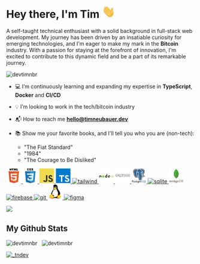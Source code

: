 <h1 align="left">Hey there, I'm Tim <img src="/assets/Hi.gif" width="35" /></h1>
<p align="left">A self-taught technical enthusiast with a solid background in full-stack web development. My journey has been driven by an insatiable curiosity for emerging technologies, and I'm eager to make my mark in the <b>Bitcoin</b> industry. With a passion for staying at the forefront of innovation, I'm excited to contribute to this dynamic field and be a part of its remarkable journey.</p>
<p align="left"> <img src="https://komarev.com/ghpvc/?username=devtimnbr&label=Profile%20views&color=0e75b6&style=flat" alt="devtimnbr" /> </p>

- 💻 I’m continuously learning and expanding my expertise in **TypeScript**, **Docker** and **CI/CD**

- 💡 I’m looking to work in the tech/bitcoin industry

- 📬 How to reach me **hello@timneubauer.dev**

- 📚 Show me your favorite books, and I'll tell you who you are (non-tech):

  - "The Fiat Standard"
  - "1984"
  - "The Courage to Be Disliked"

<p align="left"> 
<a href="https://www.w3.org/html/" target="_blank" rel="noreferrer"> <img src="https://raw.githubusercontent.com/devicons/devicon/master/icons/html5/html5-original-wordmark.svg" alt="html5" width="40" height="40"/> </a>
<a href="https://www.w3schools.com/css/" target="_blank" rel="noreferrer"> <img src="https://raw.githubusercontent.com/devicons/devicon/master/icons/css3/css3-original-wordmark.svg" alt="css3" width="40" height="40"/> </a> 
<a href="https://developer.mozilla.org/en-US/docs/Web/JavaScript" target="_blank" rel="noreferrer"> <img src="https://raw.githubusercontent.com/devicons/devicon/master/icons/javascript/javascript-original.svg" alt="javascript" width="40" height="40"/> </a>
<a href="https://www.typescriptlang.org/" target="_blank" rel="noreferrer"> <img src="https://raw.githubusercontent.com/devicons/devicon/master/icons/typescript/typescript-original.svg" alt="typescript" width="40" height="40"/> </a>
<a href="https://tailwindcss.com/" target="_blank" rel="noreferrer"> <img src="https://www.vectorlogo.zone/logos/tailwindcss/tailwindcss-icon.svg" alt="tailwind" width="40" height="40"/> </a> 
<a href="https://nodejs.org" target="_blank" rel="noreferrer"> <img src="https://raw.githubusercontent.com/devicons/devicon/master/icons/nodejs/nodejs-original-wordmark.svg" alt="nodejs" width="40" height="40"/> </a>
<a href="https://expressjs.com" target="_blank" rel="noreferrer"> <img src="https://raw.githubusercontent.com/devicons/devicon/master/icons/express/express-original-wordmark.svg" alt="express" width="40" height="40"/> </a> 
<a href="https://www.postgresql.org" target="_blank" rel="noreferrer"> <img src="https://raw.githubusercontent.com/devicons/devicon/master/icons/postgresql/postgresql-original-wordmark.svg" alt="postgresql" width="40" height="40"/> </a> 
<a href="https://www.sqlite.org/" target="_blank" rel="noreferrer"> <img src="https://www.vectorlogo.zone/logos/sqlite/sqlite-icon.svg" alt="sqlite" width="40" height="40"/> </a> 
<a href="https://www.mongodb.com/" target="_blank" rel="noreferrer"> <img src="https://raw.githubusercontent.com/devicons/devicon/master/icons/mongodb/mongodb-original-wordmark.svg" alt="mongodb" width="40" height="40"/> </a>
<a href="https://firebase.google.com/" target="_blank" rel="noreferrer"> <img src="https://www.vectorlogo.zone/logos/firebase/firebase-icon.svg" alt="firebase" width="40" height="40"/> </a>
 <a href="https://git-scm.com/" target="_blank" rel="noreferrer"> <img src="https://www.vectorlogo.zone/logos/git-scm/git-scm-icon.svg" alt="git" width="40" height="40"/> </a>
  <a href="https://www.linux.org/" target="_blank" rel="noreferrer"> <img src="https://raw.githubusercontent.com/devicons/devicon/master/icons/linux/linux-original.svg" alt="linux" width="40" height="40"/> </a>
<a href="https://www.figma.com/" target="_blank" rel="noreferrer"> <img src="https://www.vectorlogo.zone/logos/figma/figma-icon.svg" alt="figma" width="40" height="40"/> </a>
</p>

<a href="https://www.youtube.com/watch?v=dQw4w9WgXcQ"><img src="https://user-images.githubusercontent.com/73097560/115834477-dbab4500-a447-11eb-908a-139a6edaec5c.gif"></a>

<h2>My Github Stats</h2>
<p>
<img src="https://github-readme-stats.vercel.app/api?username=devtimnbr&show_icons=true&locale=en&theme=dark" alt="devtimnbr" />
&nbsp;&nbsp;<img src="https://github-readme-stats.vercel.app/api/top-langs?username=devtimnbr&show_icons=true&locale=en&layout=compact&theme=dark" alt="devtimnbr" />
</p>

<p align="left"> <a href="https://twitter.com/_tndev" target="blank"><img src="https://img.shields.io/twitter/follow/_tndev?logo=twitter&style=for-the-badge" alt="_tndev" /></a> </p>
